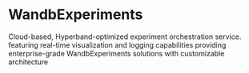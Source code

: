 # WandbExperiments
Cloud-based, Hyperband-optimized experiment orchestration service. featuring real-time visualization and logging capabilities providing enterprise-grade WandbExperiments solutions with customizable architecture
